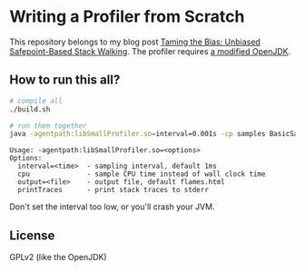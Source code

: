Writing a Profiler from Scratch
===============================

This repository belongs to my blog post [Taming the Bias: Unbiased Safepoint-Based Stack Walking](https://mostlynerdless.de/blog/2023/08/05/taming-the-bias-unbiased-safepoint-based-stack-walking). The profiler requires [a modified OpenJDK](https://github.com/parttimenerd/jdk/tree/asgst_iterator).

How to run this all?
--------------------

```sh
# compile all
./build.sh

# run them together
java -agentpath:libSmallProfiler.so=interval=0.001s -cp samples BasicSample
```

```
Usage: -agentpath:libSmallProfiler.so=<options>
Options:
  interval=<time>  - sampling interval, default 1ms
  cpu              - sample CPU time instead of wall clock time
  output=<file>    - output file, default flames.html
  printTraces      - print stack traces to stderr
```

Don't set the interval too low, or you'll crash your JVM.

License
-------
GPLv2 (like the OpenJDK)